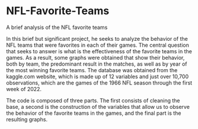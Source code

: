 # NFL-Favorite-Teams
A brief analysis of the NFL favorite teams

In this brief but significant project, he seeks to analyze the behavior of the NFL teams that were favorites in each of their games. The central question that seeks to answer is what is the effectiveness of the favorite teams in the games. As a result, some graphs were obtained that show their behavior, both by team, the predominant result in the matches, as well as by year of the most winning favorite teams. The database was obtained from the kaggle.com website, which is made up of 12 variables and just over 10,700 observations, which are the games of the 1966 NFL season through the first week of 2022.

The code is composed of three parts. The first consists of cleaning the base, a second is the construction of the variables that allow us to observe the behavior of the favorite teams in the games, and the final part is the resulting graphs.
